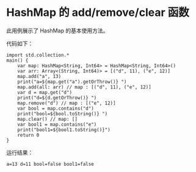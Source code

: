 # HashMap 的 add/remove/clear 函数

此用例展示了 HashMap 的基本使用方法。

代码如下：

<!-- verify -->

```cangjie
import std.collection.*
main() {
    var map: HashMap<String, Int64> = HashMap<String, Int64>()
    var arr: Array<(String, Int64)> = [("d", 11), ("e", 12)]
    map.add("a", 13)
    print("a=${map.get("a").getOrThrow()} ")
    map.add(all: arr) // map : [("d", 11), ("e", 12)]
    var d = map.get("d")
    print("d=${d.getOrThrow()} ")
    map.remove("d") // map : [("e", 12)]
    var bool = map.contains("d")
    print("bool=${bool.toString()} ")
    map.clear() // map: []
    var bool1 = map.contains("e")
    print("bool1=${bool1.toString()}")
    return 0
}
```

运行结果：

```text
a=13 d=11 bool=false bool1=false
```
